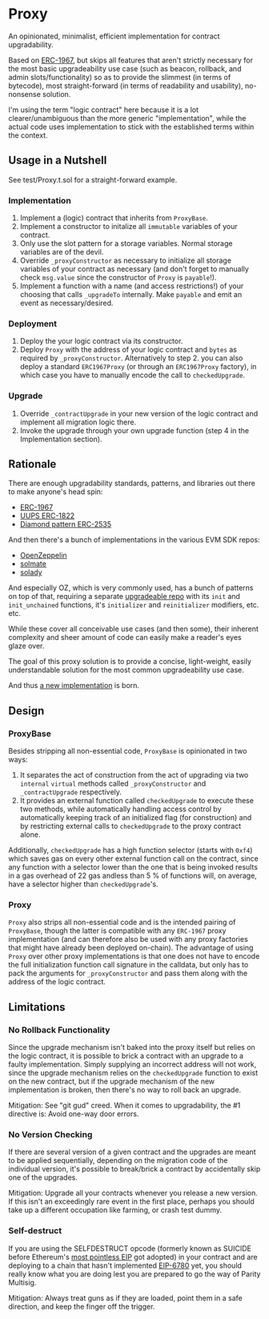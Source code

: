 # Proxy

An opinionated, minimalist, efficient implementation for contract upgradability.

Based on [ERC-1967](https://eips.ethereum.org/EIPS/eip-1967), but skips all features that aren't strictly necessary for the most basic upgradeability use case (such as beacon, rollback, and admin slots/functionality) so as to provide the slimmest (in terms of bytecode), most straight-forward (in terms of readability and usability), no-nonsense solution.

I'm using the term "logic contract" here because it is a lot clearer/unambiguous than the more generic "implementation", while the actual code uses implementation to stick with the established terms within the context.

## Usage in a Nutshell

See test/Proxy.t.sol for a straight-forward example.

### Implementation

1. Implement a (logic) contract that inherits from `ProxyBase`.
2. Implement a constructor to initalize all `immutable` variables of your contract.
3. Only use the slot pattern for a storage variables. Normal storage variables are of the devil.
4. Override `_proxyConstructor` as necessary to initialize all storage variables of your contract as necessary (and don't forget to manually check `msg.value` since the constructor of `Proxy` is `payable`!).
5. Implement a function with a name (and access restrictions!) of your choosing that calls `_upgradeTo` internally. Make `payable` and emit an event as necessary/desired.

### Deployment

1. Deploy the your logic contract via its constructor.
2. Deploy `Proxy` with the address of your logic contract and `bytes` as required by `_proxyConstructor`.
Alternatively to step 2. you can also deploy a standard `ERC1967Proxy` (or through an `ERC1967Proxy` factory), in which case you have to manually encode the call to `checkedUpgrade`.

### Upgrade

1. Override `_contractUpgrade` in your new version of the logic contract and implement all migration logic there.
2. Invoke the upgrade through your own upgrade function (step 4 in the Implementation section).

## Rationale

There are enough upgradability standards, patterns, and libraries out there to make anyone's head spin:
* [ERC-1967](https://eips.ethereum.org/EIPS/eip-1967)
* [UUPS ERC-1822](https://eips.ethereum.org/EIPS/eip-1822)
* [Diamond pattern ERC-2535](https://eips.ethereum.org/EIPS/eip-2535)

And then there's a bunch of implementations in the various EVM SDK repos:
* [OpenZeppelin](https://github.com/OpenZeppelin/openzeppelin-contracts)
* [solmate](https://github.com/transmissions11/solmate)
* [solady](https://github.com/Vectorized/solady)

And especially OZ, which is very commonly used, has a bunch of patterns on top of that, requiring a separate [upgradeable repo](https://github.com/OpenZeppelin/openzeppelin-contracts-upgradeable) with its `init` and `init_unchained` functions, it's `initializer` and `reinitializer` modifiers, etc. etc.

While these cover all conceivable use cases (and then some), their inherent complexity and sheer amount of code can easily make a reader's eyes glaze over.

The goal of this proxy solution is to provide a concise, light-weight, easily understandable solution for the most common upgradeability use case.

And thus [a new implementation](https://xkcd.com/927/) is born.

## Design

### ProxyBase

Besides stripping all non-essential code, `ProxyBase` is opinionated in two ways:
1. It separates the act of construction from the act of upgrading via two `internal` `virtual` methods called `_proxyConstructor` and `_contractUpgrade` respectively.
2. It provides an external function called `checkedUpgrade` to execute these two methods, while automatically handling access control by automatically keeping track of an initialized flag (for construction) and by restricting external calls to `checkedUpgrade` to the proxy contract alone.

Additionally, `checkedUpgrade` has a high function selector (starts with `0xf4`) which saves gas on every other external function call on the contract, since any function with a selector lower than the one that is being invoked results in a gas overhead of 22 gas andless than 5 % of functions will, on average, have a selector higher than `checkedUpgrade`'s.

### Proxy

`Proxy` also strips all non-essential code and is the intended pairing of `ProxyBase`, though the latter is compatible with any `ERC-1967` proxy implementation (and can therefore also be used with any proxy factories that might have already been deployed on-chain). The advantage of using `Proxy` over other proxy implementations is that one does not have to encode the full initialization function call signature in the calldata, but only has to pack the arguments for `_proxyConstructor` and pass them along with the address of the logic contract.

## Limitations

### No Rollback Functionality

Since the upgrade mechanism isn't baked into the proxy itself but relies on the logic contract, it is possible to brick a contract with an upgrade to a faulty implementation. Simply supplying an incorrect address will not work, since the upgrade mechanism relies on the `checkedUpgrade` function to exist on the new contract, but if the upgrade mechanism of the new implementation is broken, then there's no way to roll back an upgrade.

Mitigation: See "git gud" creed. When it comes to upgradability, the #1 directive is: Avoid one-way door errors.

### No Version Checking

If there are several version of a given contract and the upgrades are meant to be applied sequentially, depending on the migration code of the individual version, it's possible to break/brick a contract by accidentally skip one of the upgrades.

Mitigation: Upgrade all your contracts whenever you release a new version. If this isn't an exceedingly rare event in the first place, perhaps you should take up a different occupation like farming, or crash test dummy.

### Self-destruct

If you are using the SELFDESTRUCT opcode (formerly known as SUICIDE before Ethereum's [most pointless EIP](https://github.com/ethereum/EIPs/blob/master/EIPS/eip-6.md) got adopted) in your contract and are deploying to a chain that hasn't implemented [EIP-6780](https://eips.ethereum.org/EIPS/eip-6780) yet, you should really know what you are doing lest you are prepared to go the way of Parity Multisig.

Mitigation: Always treat guns as if they are loaded, point them in a safe direction, and keep the finger off the trigger.